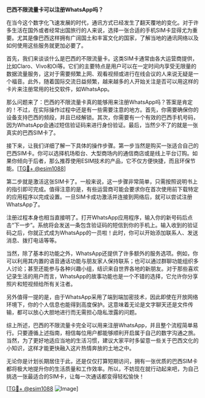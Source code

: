 **巴西不限流量卡可以注册WhatsApp吗？**

在当今这个数字化飞速发展的时代，通讯方式已经发生了翻天覆地的变化。对于许多生活在国外或者经常出国旅行的人来说，选择一张合适的手机SIM卡显得尤为重要。尤其是像巴西这样拥有广阔国土和丰富文化的国家，了解当地的通讯网络以及如何使用这些服务就更加必要了。

首先，我们来谈谈什么是巴西的不限流量卡。这类SIM卡通常由各大运营商提供，比如Claro、Vivo和Oi等。它们的主要特点是用户可以在一定时间内享受无限量的数据流量服务，这对于需要频繁上网、观看视频或进行在线会议的人来说无疑是一个福音。此外，随着国际交流日益频繁，越来越多的人开始关注是否可以用这样的卡片来注册常用的社交软件，如WhatsApp。

那么问题来了：巴西的不限流量卡真的能够用来注册WhatsApp吗？答案是肯定的！不过，在实际操作过程中还是有一些需要注意的地方。首先，你需要确保你的设备支持巴西的频段，并且已经解锁。其次，你需要有一个有效的巴西手机号码，因为WhatsApp会通过短信验证码来进行身份验证。最后，当然少不了的就是一张真实的巴西SIM卡了。

接下来，让我们详细了解一下具体的操作步骤。第一步当然是购买一张适合自己的巴西SIM卡。你可以选择机场柜台、大型商场内的通信商店或是线上平台订购。如果你倾向于后者，那么推荐使用ESIM技术的产品，它不仅方便快捷，而且环保节能。[[TG💪+ @esim1088](https://t.me/s/esim1088)]

第二步就是激活这张SIM卡了。一般来说，这一步骤非常简单，只需按照说明书上的指引即可完成。值得注意的是，有些运营商可能会要求你在首次使用前下载特定的应用程序以完成设置。一旦SIM卡成功激活并连接到网络后，就可以尝试注册WhatsApp了。

注册过程本身也相当直接明了。打开WhatsApp应用程序，输入你的新号码后点击“下一步”。系统将会发送一条包含验证码的短信到你的手机上。输入收到的验证码之后，你就正式成为WhatsApp的一员啦！此时，你可以开始添加联系人、发送消息、拨打电话等等。

当然，除了基本的功能之外，WhatsApp还提供了许多额外的服务选项。例如，你可以利用其内置的语音通话功能与朋友家人保持联系；也可以通过群聊功能组织多人讨论；甚至还能参与各种兴趣小组，结识来自世界各地的新朋友。对于那些喜欢记录生活的用户而言，WhatsApp的故事功能也是一个不错的选择，它允许你分享照片和短视频给所有关注者。

另外值得一提的是，由于WhatsApp采用了端到端加密技术，因此即使在开放网络环境下，你的个人信息也能得到高度保护。这意味着无论是文字聊天还是文件传输，都可以放心大胆地进行而无需担心隐私泄露的问题。

综上所述，巴西的不限流量卡完全可以用来注册WhatsApp，并且整个流程简单易行。只要遵循上述指南，相信每位用户都能够顺利开启属于自己的数字沟通之旅。当然，为了更好地适应当地的生活习惯，建议大家平时多留意一些关于巴西文化的小知识，这样才能更快融入这片热情奔放的土地之中。

无论你是计划长期居住于此，还是仅仅打算短期访问，拥有一张优质的巴西SIM卡都将极大地提升你的生活质量和工作效率。所以，不妨现在就行动起来吧，为自己挑选一张最适合的SIM卡，让每一次通话都变得轻松愉快！

[[TG💪+ @esim1088](https://t.me/s/esim1088) ![Image](https://i.postimg.cc/4NQfJmqS/Snipaste-2025-05-13-00-14-12.png)]